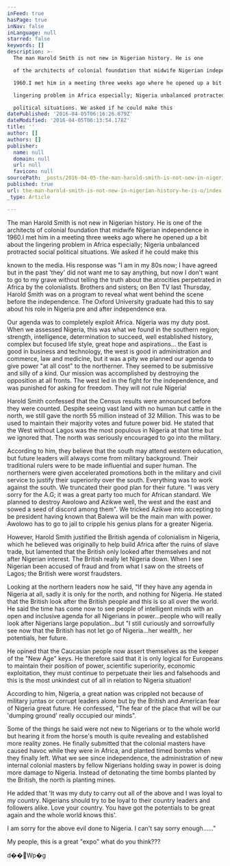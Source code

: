```yaml
---
inFeed: true
hasPage: true
inNav: false
inLanguage: null
starred: false
keywords: []
description: >-
  The man Harold Smith is not new in Nigerian history. He is one

  of the architects of colonial foundation that midwife Nigerian independence in

  1960.I met him in a meeting three weeks ago where he opened up a bit about the

  lingering problem in Africa especially; Nigeria unbalanced protracted social

  political situations. We asked if he could make this
datePublished: '2016-04-05T06:16:26.879Z'
dateModified: '2016-04-05T06:13:54.178Z'
title: ''
author: []
authors: []
publisher:
  name: null
  domain: null
  url: null
  favicon: null
sourcePath: _posts/2016-04-05-the-man-harold-smith-is-not-new-in-nigerian-history-he-is-o.md
published: true
url: the-man-harold-smith-is-not-new-in-nigerian-history-he-is-o/index.html
_type: Article

---
```

The man Harold Smith is not new in Nigerian history. He is one
of the architects of colonial foundation that midwife Nigerian independence in
1960.I met him in a meeting three weeks ago where he opened up a bit about the
lingering problem in Africa especially; Nigeria unbalanced protracted social
political situations. We asked if he could make this

known to
the media. His response was "I am in my 80s now; I have agreed but in the past
'they' did not want me to say anything, but now I don't want to go to my grave
without telling the truth about the atrocities perpetrated in Africa by the
colonialists. Brothers and sisters; on Ben TV last Thursday, Harold Smith was
on a program to reveal what went behind the scene before the independence. The
Oxford University graduate had this to say about his role in Nigeria pre and
after independence era.

Our agenda was to completely exploit Africa. Nigeria was my duty
post. When we assessed Nigeria, this was what we found in the southern region;
strength, intelligence, determination to succeed, well established history,
complex but focused life style, great hope and aspirations... the East is good in
business and technology, the west is good in administration and commerce, law
and medicine, but it was a pity we planned our agenda to give power "at all
cost" to the northerner. They seemed to be submissive and silly of a kind. Our
mission was accomplished by destroying the opposition at all fronts. The west
led in the fight for the independence, and was punished for asking for freedom.
They will not rule Nigeria!

Harold Smith confessed that the Census results were announced
before they were counted. Despite seeing vast land with no human but cattle in
the north, we still gave the north 55 million instead of 32 Million. This was
to be used to maintain their majority votes and future power bid. He stated
that the West without Lagos was the most populous in Nigeria at that time but
we ignored that. The north was seriously encouraged to go into the military.

According to him, they believe that the south may attend western
education, but future leaders will always come from military background. Their
traditional rulers were to be made influential and super human. The northerners
were given accelerated promotions both in the military and civil service to
justify their superiority over the south. Everything was to work against the
south. We truncated their good plan for their future. "I was very sorry for the
A.G; it was a great party too much for African standard. We planned to destroy
Awolowo and Azikwe well, the west and the east and sowed a seed of discord
among them". We tricked Azikwe into accepting to be president having known that
Balewa will be the main man with power. Awolowo has to go to jail to cripple
his genius plans for a greater Nigeria.

However, Harold Smith justified the British agenda of
colonialism in Nigeria, which he believed was originally to help build Africa
after the ruins of slave trade, but lamented that the British only looked after
themselves and not after Nigerian interest. The British really let Nigeria
down. When I see Nigerian been accused of fraud and from what I saw on the
streets of Lagos; the British were worst fraudsters.

Looking at the northern leaders now he said, "If they have any
agenda in Nigeria at all, sadly it is only for the north, and nothing for
Nigeria. He stated that the British look after the British people and this is
so all over the world. He said the time has come now to see people of
intelligent minds with an open and inclusive agenda for all Nigerians in
power...people who will really look after Nigerians large population...but "I still
curiously and sorrowfully see now that the British has not let go of
Nigeria...her wealth,. her potentials, her future.

He opined that the Caucasian people now assert themselves as the
keeper of the "New Age" keys. He therefore said that it is only logical for
Europeans to maintain their position of power, scientific superiority, economic
exploitation, they must continue to perpetuate their lies and falsehoods and
this is the most unkindest cut of all in relation to Nigeria situation!

According to him, Nigeria, a great nation was crippled not
because of military juntas or corrupt leaders alone but by the British and
American fear of Nigeria great future. He confessed, "The fear of the place
that will be our 'dumping ground' really occupied our minds".

Some of the things he said were not new to Nigerians or to the
whole world but hearing it from the horse's mouth is quite revealing and
established more reality zones. He finally submitted that the colonial masters
have caused havoc while they were in Africa, and planted timed bombs when they
finally left. What we see since independence, the administration of new
internal colonial masters by fellow Nigerians holding sway in power is doing
more damage to Nigeria. Instead of detonating the time bombs planted by the
British, the north is planting mines.

He added that 'It was my duty to carry out all of the above and
I was loyal to my country. Nigerians should try to be loyal to their country
leaders and followers alike. Love your country. You have got the potentials to
be great again and the whole world knows this'.

I am sorry for the above evil done to Nigeria. I can't say sorry
enough......"

My people, this is a great "expo" what do you think???

d��Wp�g